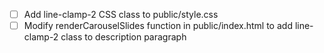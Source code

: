 - [ ] Add line-clamp-2 CSS class to public/style.css
- [ ] Modify renderCarouselSlides function in public/index.html to add line-clamp-2 class to description paragraph
